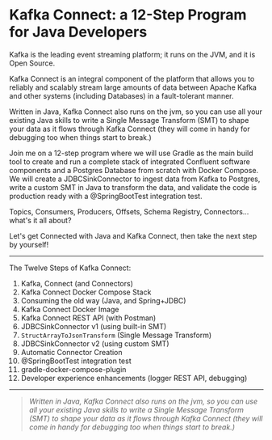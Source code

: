 # Kafka Connect: a 12-Step Program for Java Developers

Kafka is the leading event streaming platform; it runs on the JVM, and it is Open Source.

Kafka Connect is an integral component of the platform that allows you to reliably and scalably stream large amounts of
data between Apache Kafka and other systems (including Databases) in a fault-tolerant manner.

Written in Java, Kafka Connect also runs on the jvm, so you can use all your existing Java
skills to write a Single Message Transform (SMT) to shape your data as it flows through Kafka Connect
(they will come in handy for debugging too when things start to break.)

Join me on a 12-step program where we will use Gradle as the main build tool to create and run a complete stack of
integrated Confluent software components and a Postgres Database from scratch with Docker Compose. We will create a
JDBCSinkConnector to ingest data from Kafka to Postgres, write a custom SMT in Java to transform the data, and validate
the code is production ready with a @SpringBootTest integration test.

Topics, Consumers, Producers, Offsets, Schema Registry, Connectors... what's it all about?

Let's get Connected with Java and Kafka Connect, then take the next step by yourself!

---

The Twelve Steps of Kafka Connect:

1. Kafka, Connect (and Connectors)
2. Kafka Connect Docker Compose Stack
3. Consuming the old way (Java, and Spring+JDBC)
4. Kafka Connect Docker Image
5. Kafka Connect REST API (with Postman)
6. JDBCSinkConnector v1 (using built-in SMT)
7. `StructArrayToJsonTransform` (Single Message Transform)
8. JDBCSinkConnector v2 (using custom SMT)
9. Automatic Connector Creation
10. @SpringBootTest integration test
11. gradle-docker-compose-plugin
12. Developer experience enhancements (logger REST API, debugging)

---

> _Written in Java, Kafka Connect also runs on the jvm, so you can use all your existing Java skills to write a Single
Message Transform (SMT) to shape your data as it flows through Kafka Connect (they will come in handy for debugging too
when things start to break.)_